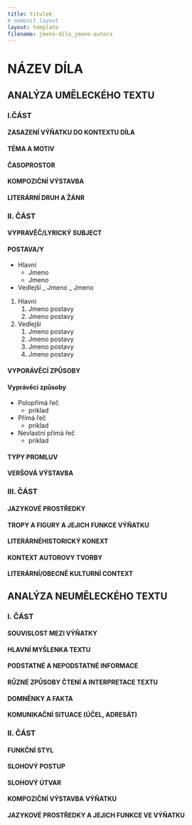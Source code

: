 ```yaml
---
title: titulek
# nemenit layout
layout: template
filename: jmeno-dila_jmeno-autora
---
```


# NÁZEV DÍLA

## ANALÝZA UMĚLECKÉHO TEXTU

### I.ČÁST

#### ZASAZENÍ VÝŇATKU DO KONTEXTU DÍLA

#### TÉMA A MOTIV

#### ČASOPROSTOR

#### KOMPOZIČNÍ VÝSTAVBA

#### LITERÁRNÍ DRUH A ŽÁNR

### II. ČÁST

#### VYPRAVĚČ/LYRICKÝ SUBJECT

#### POSTAVA/Y

- Hlavní
  - Jmeno
  - Jmeno
- Vedlejší
  _ Jmeno
  _ Jmeno

1. Hlavni
   1. Jmeno postavy
   1. Jmeno postavy
1. Vedlejší
   1. Jmeno postavy
   1. Jmeno postavy
   1. Jmeno postavy
   1. Jmeno postavy

#### VYPORÁVĚCÍ ZPŮSOBY

#### Vyprávěcí způsoby

- Polopřímá řeč
  - priklad
- Přímá řeč
  - priklad
- Nevlastní přímá řeč
  - priklad

#### TYPY PROMLUV

#### VERŠOVÁ VÝSTAVBA

### III. ČÁST

#### JAZYKOVÉ PROSTŘEDKY

#### TROPY A FIGURY A JEJICH FUNKCE VÝŇATKU

#### LITERÁRNÉHISTORICKÝ KONEXT

#### KONTEXT AUTOROVY TVORBY

#### LITERÁRNÍ/OBECNĚ KULTURNÍ CONTEXT

## ANALÝZA NEUMĚLECKÉHO TEXTU

### I. ČÁST

#### SOUVISLOST MEZI VÝŇATKY

#### HLAVNÍ MYŠLENKA TEXTU

#### PODSTATNÉ A NEPODSTATNÉ INFORMACE

#### RŮZNÉ ZPŮSOBY ČTENÍ A INTERPRETACE TEXTU

#### DOMNĚNKY A FAKTA

#### KOMUNIKAČNÍ SITUACE (ÚČEL, ADRESÁT)

### II. ČÁST

#### FUNKČNÍ STYL

#### SLOHOVÝ POSTUP

#### SLOHOVÝ ÚTVAR

#### KOMPOZIČNÍ VÝSTAVBA VÝŇATKU

#### JAZYKOVÉ PROSTŘEDKY A JEJICH FUNKCE VE VÝŇATKU
